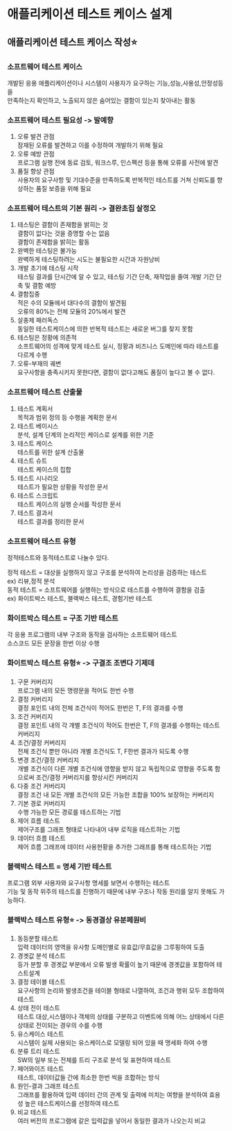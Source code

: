 # 애플리케이션 테스트 케이스 설계
## 애플리케이션 테스트 케이스 작성⭐
### 소프트웨어 테스트 케이스
개발된 응용 애플리케이션이나 시스템이 사용자가 요구하는 기능,성능,사용성,안정성등을   
만족하는지 확인하고, 노출되지 않은 숨어있는 결함이 있는지 찾아내는 활동   

### 소프트웨어 테스트 필요성 -> 발예향
1. 오류 발견 관점   
잠재된 오류를 발견하고 이를 수정하여 개발하기 위해 필요   
2. 오류 예방 관점   
프로그램 실행 전에 동료 검토, 워크스루, 인스펙션 등을 통해 오류를 사전에 발견   
3. 품질 향상 관점   
사용자의 요구사항 및 기대수준을 만족하도록 반복적인 테스트를 거쳐 신뢰도를 향상하는 품질 보증을 위해 필요   

### 소프트웨어 테스트의 기본 원리 -> 결완초집 살정오
1. 테스팅은 결함이 존재함을 밝히는 것   
결함이 없다는 것을 증명할 수는 없음    
결함이 존재함을 밝히는 활동   
2. 완벽한 테스팅은 불가능   
완벽하게 테스팅하려는 시도는 불필요한 시간과 자원낭비   
3. 개발 초기에 테스팅 시작   
테스팅 결과를 단시간에 알 수 있고, 테스팅 기간 단축, 재작업을 줄여 개발 기간 단축 및 결함 예방   
4. 결함집중   
적은 수의 모듈에서 대다수의 결함이 발견됨   
오류의 80%는 전체 모듈의 20%에서 발견   
5. 살충제 패러독스   
동일한 테스트케이스에 의한 반복적 테스트는 새로운 버그를 찾지 못함   
6. 테스팅은 정황에 의존적   
소프트웨어의 성격에 맞게 테스트 실시, 정황과 비즈니스 도메인에 따라 테스트를 다르게 수행   
7. 오류-부재의 궤변   
요구사항을 충족시키지 못한다면, 결함이 없다고해도 품질이 높다고 볼 수 없다.   

### 소프트웨어 테스트 산출물
1. 테스트 계획서   
목적과 범위 정의 등 수행을 계획한 문서   
2. 테스트 베이시스   
분석, 설계 단계의 논리적인 케이스로 설계를 위한 기준   
3. 테스트 케이스   
테스트를 위한 설계 산출물   
4. 테스트 슈트   
테스트 케이스의 집합   
5. 테스트 시나리오   
테스트가 필요한 상황을 작성한 문서   
6. 테스트 스크립트   
테스트 케이스의 실행 순서를 작성한 문서   
7. 테스트 결과서   
테스트 결과를 정리한 문서   

### 소프트웨어 테스트 유형
정적테스트와 동적테스트로 나눌수 있다.   

정적 테스트 = 대상을 실행하지 않고 구조를 분석하여 논리성을 검증하는 테스트   
ex) 리뷰,정적 분석   
동적 테스트 = 소프트웨어를 실행하는 방식으로 테스트를 수행하여 결함을 검출   
ex) 화이트박스 테스트, 블랙박스 테스트, 경험기반 테스트   

### 화이트박스 테스트 = 구조 기반 테스트
각 응용 프로그램의 내부 구조와 동작을 검사하는 소프트웨어 테스트   
소스코드 모든 문장을 한번 이상 수행   

### 화이트박스 테스트 유형⭐ -> 구결조 조변다 기제데
1. 구문 커버리지   
프로그램 내의 모든 명령문을 적어도 한번 수행   
2. 결정 커버리지    
결정 포인트 내의 전체 조건식이 적어도 한번은 T, F의 결과를 수행   
3. 조건 커버리지   
결정 포인트 내의 각 개별 조건식이 적어도 한번은 T, F의 결과를 수행하는 테스트 커버리지   
4. 조건/결정 커버리지   
전체 조건식 뿐만 아니라 개별 조건식도 T, F한번 결과가 되도록 수행   
5. 변경 조건/결정 커버리지   
개별 조건식이 다른 개별 조건식에 영향을 받지 않고 독립적으로 영향을 주도록 함으로써 조건/결정 커버리지를 향상시킨 커버리지   
6. 다중 조건 커버리지   
결정 조건 내 모든 개별 조건식의 모든 가능한 조합을 100% 보장하는 커버리지   
7. 기본 경로 커버리지   
수행 가능한 모든 경로를 테스트하는 기법   
8. 제어 흐름 테스트   
제어구조를 그래프 형태로 나타내어 내부 로직을 테스트하는 기법   
9. 데이터 흐름 테스트   
제어 흐름 그래프에 데이터 사용현황을 추가한 그래프를 통해 테스트하는 기법   

### 블랙박스 테스트 = 명세 기반 테스트 
프로그램 외부 사용자와 요구사항 명세를 보면서 수행하는 테스트   
기능 및 동작 위주의 테스트를 진행하기 때문에 내부 구조나 작동 원리를 알지 못해도 가능하다.   

### 블랙박스 테스트 유형⭐ -> 동경결상 유분페원비
1. 동등분할 테스트   
입력 데이터의 영역을 유사항 도메인별로 유효값/무효값을 그루핑하여 도출   
2. 경곗값 분석 테스트   
등가 분할 후 경곗값 부분에서 오류 발생 확률이 높기 때문에 경곗값을 포함하여 테스트설계   
3. 결정 테이블 테스트   
요구사항의 논리와 발생조건을 테이블 형태로 나열하여, 조건과 행위 모두 조합하여 테스트   
4. 상태 전이 테스트   
테스트 대상,시스템이나 객체의 상태를 구분하고 이벤트에 의해 어느 상태에서 다른 상태로 전이되는 경우의 수를 수행   
5. 유스케이스 테스트   
시스템이 실제 사용되는 유스케이스로 모델링 되어 있을 때 명세화 하여 수행   
6. 분류 트리 테스트   
SW의 일부 또는 전체를 트리 구조로 분석 및 표현하여 테스트   
7. 페어와이즈 테스트   
테스트, 데이터값들 간에 최소한 한번 씩을 조합하는 방식   
8. 원인-결과 그래프 테스트   
그래프를 활용하여 입력 데이터 간의 관계 및 출력에 미치는 여향을 분석하여 효용성 높은 테스트케이스를 선정하여 테스트   
9. 비교 테스트   
여러 버전의 프로그램에 같은 입력값을 넣어서 동일한 결과가 나오는지 비교   

